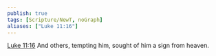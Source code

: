 ```yaml
---
publish: true
tags: [Scripture/NewT, noGraph]
aliases: ["Luke 11:16"]
---
```

[Luke 11:16](https://churchofjesuschrist.org/study/scriptures/nt/luke/11?lang=eng&id=p16#p16) And others, tempting him, sought of him a sign from heaven.
